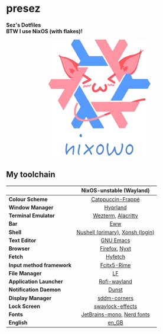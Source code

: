 # presez
**Sez's Dotfiles** \
**BTW I use NixOS (with flakes)!** 

<p align="center"><img src="https://github.com/sezryo/presez/blob/main/assets/icons/nixowo.png"></p>

## My toolchain
|                            | NixOS-unstable (Wayland)                                                                                    |
|----------------------------|:-----------------------------------------------------------------------------------------------------------:|
| **Colour Scheme**          | [Catppuccin-Frappé](https://github.com/catppuccin/catppuccin)                                               |
| **Window Manager**         | [Hyprland](https://github.com/hyprwm/Hyprland)                                                              |
| **Terminal Emulator**      | [Wezterm](https://wezfurlong.org/wezterm/), [Alacritty](https://github.com/alacritty/alacritty)             |
| **Bar**                    | [Eww](https://github.com/elkowar/eww)                                                                       |
| **Shell**                  | [Nushell (primary)](https://github.com/nushell/nushell), [Xonsh (login)](https://github.com/xonsh/xonsh)    |
| **Text Editor**            | [GNU Emacs](https://www.gnu.org/software/emacs/)                                                            |
| **Browser**                | [Firefox](www.mozilla.org/en-GB/), [Nyxt](https://nyxt.atlas.engineer/)                                     |
| **Fetch**                  | [Hyfetch](https://github.com/hykilpikonna/hyfetch)                                                          |
| **Input method framework** | [Fcitx5-Rime](https://github.com/fcitx/fcitx5-rime)                                                         |
| **File Manager**           | [LF](https://github.com/gokcehan/lf)                                                                        |
| **Application Launcher**   | [Rofi-wayland](https://github.com/lbonn/rofi)                                                               |
| **Notification Daemon**    | [Dunst](https://github.com/dunst-project/dunst)                                                             |
| **Display Manager**        | [sddm-corners](https://github.com/aczw/sddm-theme-corners)                                                  |
| **Lock Screen**            | [swaylock-effects](https://github.com/mortie/swaylock-effects)                                              |
| **Fonts**                  | [JetBrains-mono](https://www.jetbrains.com/lp/mono/), [Nerd fonts](https://github.com/ryanoasis/nerd-fonts) |
| **English**                | [en_GB](https://www.bbc.com/culture/article/20170904-how-americanisms-are-killing-the-english-language)     |
